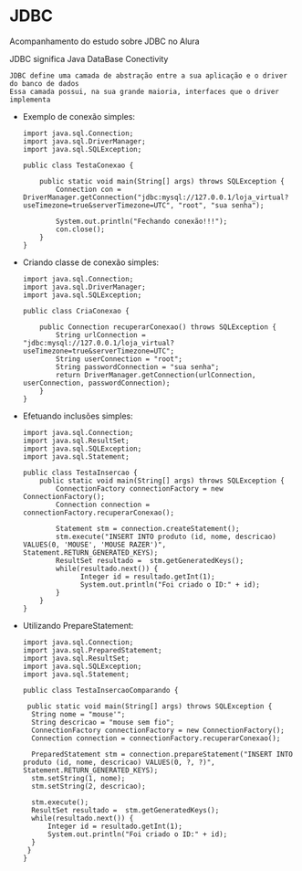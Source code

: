 # JDBC

Acompanhamento do estudo sobre JDBC no Alura

JDBC significa Java DataBase Conectivity

    JDBC define uma camada de abstração entre a sua aplicação e o driver do banco de dados
    Essa camada possui, na sua grande maioria, interfaces que o driver implementa


- Exemplo de conexão simples:

      import java.sql.Connection;
      import java.sql.DriverManager;
      import java.sql.SQLException;

      public class TestaConexao {

	      public static void main(String[] args) throws SQLException {
		      Connection con = DriverManager.getConnection("jdbc:mysql://127.0.0.1/loja_virtual?useTimezone=true&serverTimezone=UTC", "root", "sua senha");

		      System.out.println("Fechando conexão!!!"); 
		      con.close();	
          }
      }

- Criando classe de conexão simples:

      import java.sql.Connection;
      import java.sql.DriverManager;
      import java.sql.SQLException;

      public class CriaConexao {

	      public Connection recuperarConexao() throws SQLException {
		      String urlConnection = 	"jdbc:mysql://127.0.0.1/loja_virtual?useTimezone=true&serverTimezone=UTC";
		      String userConnection = "root";
		      String passwordConnection = "sua senha";
		      return DriverManager.getConnection(urlConnection, userConnection, passwordConnection); 
	      }
      }

- Efetuando inclusões simples:

      import java.sql.Connection;
      import java.sql.ResultSet;
      import java.sql.SQLException;
      import java.sql.Statement;

      public class TestaInsercao {
          public static void main(String[] args) throws SQLException {
	          ConnectionFactory connectionFactory = new ConnectionFactory();
	          Connection connection = connectionFactory.recuperarConexao(); 
		
	          Statement stm = connection.createStatement();
	          stm.execute("INSERT INTO produto (id, nome, descricao) VALUES(0, 'MOUSE', 'MOUSE RAZER')", Statement.RETURN_GENERATED_KEYS);
	          ResultSet resultado =  stm.getGeneratedKeys();
	          while(resultado.next()) {
	                Integer id = resultado.getInt(1);
	                System.out.println("Foi criado o ID:" + id);
	          }        
	      } 
      }	

- Utilizando PrepareStatement:

      import java.sql.Connection;
      import java.sql.PreparedStatement;
      import java.sql.ResultSet;
      import java.sql.SQLException;
      import java.sql.Statement;

      public class TestaInsercaoComparando {

	   public static void main(String[] args) throws SQLException {
		String nome = "mouse'";
		String descricao = "mouse sem fio";
		ConnectionFactory connectionFactory = new ConnectionFactory();
		Connection connection = connectionFactory.recuperarConexao(); 
				
		PreparedStatement stm = connection.prepareStatement("INSERT INTO produto (id, nome, descricao) VALUES(0, ?, ?)", Statement.RETURN_GENERATED_KEYS);
		stm.setString(1, nome);
		stm.setString(2, descricao);
		
		stm.execute();
		ResultSet resultado =  stm.getGeneratedKeys();
		while(resultado.next()) {
			Integer id = resultado.getInt(1);
			System.out.println("Foi criado o ID:" + id);
		}        
	   }
      }
